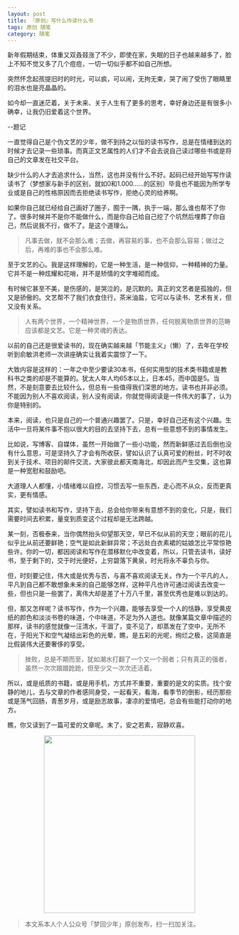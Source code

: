 ```yaml
---
layout: post
title: 『原创』写什么作读什么书
tags: 原创 随笔
category: 随笔
---
```


新年假期结束，体重又双叒叕涨了不少，即使在家，失眠的日子也越来越多了，脸上不知不觉又多了几个痘痘，一切一切似乎都不如自己所想。

突然怀念起孩提旧时的时光，可以疯，可以闹，无拘无束，哭了闹了受伤了眼睛里的泪水也是亮晶晶的。

如今却一直迷茫着，关于未来、关于人生有了更多的思考，幸好身边还是有很多小确幸，让我仍旧爱着这个世界。

--题记

一直觉得自己是个伪文艺的少年，做不到持之以恒的读书写作，总是在情绪到达的时候才去记录一些琐事。而真正文艺属性的人们才不会去说自己读过哪些书或是将自己的文章发在社交平台。

缺少什么的人才去追求什么，当然，这也并没有什么不好。起码已经开始写写作读读书了（梦想家与新手的区别，就如0和1.000......的区别）毕竟也不能因为所学专业或是自己的性格原因而去拒绝读书写作，拒绝心灵的给养啊。

如果你自己就已经给自己画好了圈子，囿于一隅，执于一端，那么谁也帮不了你了。很多时候并不是你不能做什么，而是你自己给自己挖了个坑然后埋葬了你自己，然后说我不行，做不了。是这个道理么。

> 凡事去做，就不会那么难；去做，再容易的事，也不会那么容易；做过之后，再难的事也不会那么难。

至于文艺的心。我是这样理解的，它是一种生活，是一种信仰，一种精神的力量。它并不是一种炫耀和花哨，并不是矫情的文字堆砌而成。

有时候它甚至不美，是伤感的，是哭泣的，是沉默的。真正的文艺者是孤独的，但又是骄傲的。文艺帮不了我们衣食住行，茶米油盐，它可以与读书、艺术有关，但又没有关系。

> 人有两个世界，一个精神世界，一个是物质世界，任何脱离物质世界的范畴应该都是文艺。它是一种灵魂的表达。

以前的自己还是很爱读书的，现在确实越来越「节能主义」（懒）了，去年在学校听到俞敏洪老师一次讲座确实让我着实震惊了一下。

大致内容是这样的：一年之中至少要读30本书，任何实用型的技术类书籍或是教科书之类的却是不能算的。犹太人年人均65本以上，日本45，而中国是5。当然，不是刻意要去比较什么，但总有一些值得我们深思的地方。读书也并非必须。不能因为别人不喜欢阅读，别人没有阅读，你就觉得阅读是一件伟大的事了，认为你是特别的。

本来，阅读，也只是自己的一个普通兴趣罢了。只是，幸好自己还有这个兴趣。生活中一旦将某件事不抱以很大的目的去坚持下去，总有一些意想不到的事情发生。

比如说，写博客、自媒体，虽然一开始做了一些小功能，然而新鲜感过去后倒也没有什么意思，可是坚持久了才会有所收获，譬如认识了认真可爱的粉丝，时不时收到关于技术、项目的邮件交流，大家彼此都天南海北，却因此而产生交集，这也算是一种宽慰和鼓励吧。

大道理人人都懂，小情绪难以自控，习惯去写一些东西，走心而不从众，反而更真实，更有情感。

其实，譬如读书和写作，坚持下去，总会给你带来有意想不到的变化，只是，我们需要时间去积累，量变到质变这个过程却是无法跨越。

某一刻，否极泰来，当你偶然抬头仰望那天空，早已不似从前的天空；眼前的花儿似乎比从前还要鲜艳；空气是如此新鲜异常；不远处白衣素裙的姑娘怎比平常惊艳些许。你的一切，都因阅读和写作在潜移默化中改变着，所以，只管去读书，读好书，至于剩下的，交于时光便好，上穷碧落下黄泉，时光将永不辜负与你。

但，时刻要记住，伟大或是优秀与否，与喜不喜欢阅读无关。作为一个平凡的人，平凡到自己都不敢想象未来的自己能够怎样，这种平凡也许可通过阅读去改变一些，但也只是一些罢了，离伟大却是差了十万八千里，甚至优秀也是难以到达的。

但，那又怎样呢？读书写作，作为一个兴趣，能够去享受一个人的恬静，享受黄皮纸的颜色和淡淡书卷的味道，个中味道，不足为外人道也。就像某篇文章中描述的那样，读书的感觉就像一汪清水，干涸了，变不见了，却蒸发在了空中，无所不在，于阳光下和空气凝结出彩色的光晕，瞧，是五彩的光呢，绚烂之极，这简直是比假装伟大还要奢侈的享受。

> 挫败，总是不期而至，犹如潮水打翻了一个又一个弱者；只有真正的强者，虽然一次次踉踉跄跄，但至少又一次次还活着。

所以，或是纸质的书籍，或是用手机，方式并不重要，重要的是文的实质。找个安静的地儿，去与文章的作者感同身受，一起看天，看海，看季节的倒影，经历那些或是荡气回肠，青葱岁月，或是励志故事，凄凉的爱情吧，总会有些能打动你的地方。

瞧，你又读到了一篇可爱的文章呢。末了，安之若素，寂静欢喜。

<div align="center">
<img src="https://chucheng92.github.io/assets/img/qrcode.png" width="340" height="400" />
</div>

> 本文系本人个人公众号「梦回少年」原创发布，扫一扫加关注。